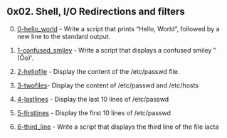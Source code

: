 ## 0x02. Shell, I/O Redirections and filters

0. [0-hello_world](./0-hello_world)  - Write a script that prints “Hello, World”, followed by a new line to the standard output.

1. [1-confused_smiley](./1-confused_smiley) - Write a script that displays a confused smiley "(Ôo)'.

2. [2-hellofile](./2-hellofile) - Display the content of the /etc/passwd file.

3. [3-twofiles](3-twofiles)- Display the content of /etc/passwd and /etc/hosts

4. [4-lastlines](4-lastlines) - Display the last 10 lines of /etc/passwd

5. [5-firstlines](5-firstlines) - Display the first 10 lines of /etc/passwd

6. [6-third_line](6-third_line) - Write a script that displays the third line of the file iacta
